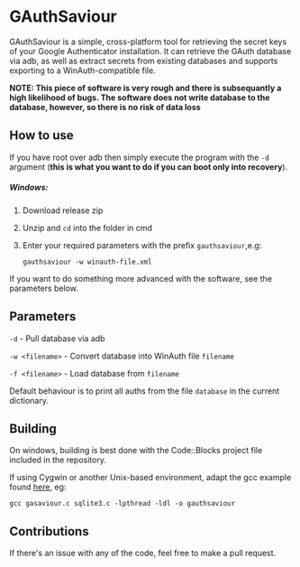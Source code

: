 # GAuthSaviour

GAuthSaviour is a simple, cross-platform tool for retrieving the secret keys of your Google Authenticator installation. It can retrieve the GAuth database via adb, as well as extract secrets from existing databases and supports exporting to a WinAuth-compatible file.

**NOTE: This piece of software is very rough and there is subsequantly a high likelihood of bugs. The software does not write database to the database, however, so there is no risk of data loss**

## How to use
If you have root over adb then simply execute the program with the `-d` argument (**this is what you want to do if you can boot only into recovery**). 

##### Windows:

1. Download release zip
2. Unzip and `cd` into the folder in cmd
3. Enter your required parameters with the prefix `gauthsaviour`,e.g:

    ```gauthsaviour -w winauth-file.xml```

If you want to do something more advanced with the software, see the parameters below.

## Parameters

```-d``` - Pull database via adb

```-w <filename>``` - Convert database into WinAuth file `filename`

```-f <filename>``` - Load database from `filename`

Default behaviour is to print all auths from the file `database` in the current dictionary.

## Building

On windows, building is best done with the Code::Blocks project file included in the repository. 

If using Cygwin or another Unix-based environment, adapt the gcc example found [here](https://www.sqlite.org/howtocompile.html#compiling_the_command_line_interface), eg:

```gcc gasaviour.c sqlite3.c -lpthread -ldl -o gauthsaviour```

## Contributions
If there's an issue with any of the code, feel free to make a pull request.